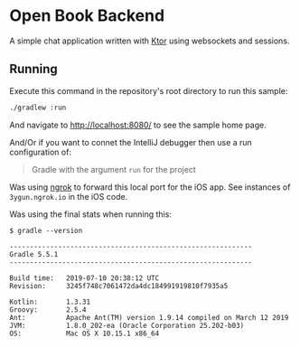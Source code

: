 # Open Book Backend

A simple chat application written with [Ktor](https://ktor.io) using websockets and sessions.

## Running

Execute this command in the repository's root directory to run this sample:

```bash
./gradlew :run
```
 
And navigate to [http://localhost:8080/](http://localhost:8080/) to see the sample home page.

And/Or if you want to connet the IntelliJ debugger then use a run configuration of:

> Gradle with the argument `run` for the project

Was using [ngrok](https://ngrok.com/) to forward this local port for the iOS app. See instances of `3ygun.ngrok.io` in the iOS code.

Was using the final stats when running this:

```shell
$ gradle --version

------------------------------------------------------------
Gradle 5.5.1
------------------------------------------------------------

Build time:   2019-07-10 20:38:12 UTC
Revision:     3245f748c7061472da4dc184991919810f7935a5

Kotlin:       1.3.31
Groovy:       2.5.4
Ant:          Apache Ant(TM) version 1.9.14 compiled on March 12 2019
JVM:          1.8.0_202-ea (Oracle Corporation 25.202-b03)
OS:           Mac OS X 10.15.1 x86_64
```
